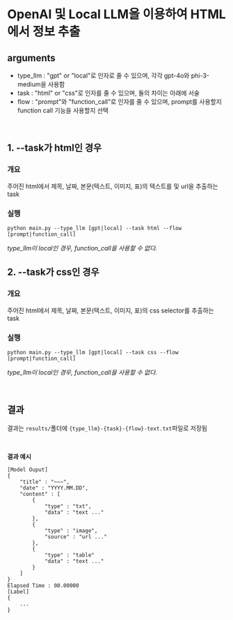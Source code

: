 # OpenAI 및 Local LLM을 이용하여 HTML에서 정보 추출

## arguments

- type_llm : "gpt" or "local"로 인자로 줄 수 있으며, 각각 gpt-4o와 phi-3-medium을 사용함
- task : "html" or "css"로 인자를 줄 수 있으며, 둘의 차이는 아래에 서술
- flow : "prompt"와 "function_call"로 인자를 줄 수 있으며, prompt를 사용할지 function call 기능을 사용할지 선택

<br>

## 1. --task가 html인 경우

### 개요
주어진 html에서 제목, 날짜, 본문(텍스트, 이미지, 표)의 텍스트를 및 url을 추출하는 task

### 실행
```
python main.py --type_llm [gpt|local] --task html --flow [prompt|function_call]
```

_type_llm이 local인 경우, function_call을 사용할 수 없다._

## 2. --task가 css인 경우

### 개요
주어진 html에서 제목, 날짜, 본문(텍스트, 이미지, 표)의 css selector를 추출하는 task

### 실행
```
python main.py --type_llm [gpt|local] --task css --flow [prompt|function_call]
```

_type_llm이 local인 경우, function_call을 사용할 수 없다._

<br>

## 결과

결과는 `results/`폴더에 `{type_llm}-{task}-{flow}-text.txt`파일로 저장됨

<br>

__결과 예시__

```
[Model Ouput]
{
    "title" : "~~~",
    "date" : "YYYY.MM.DD",
    "content" : [
        {
            "type" : "txt",
            "data" : "text ..."
        },
        {
            "type" : "image",
            "source" : "url ..."
        },
        {
            "type" : "table"
            "data" : "text ..."
        }
    ]
}
Elapsed Time : 00.00000
[Label]
{
    ...
}
```
